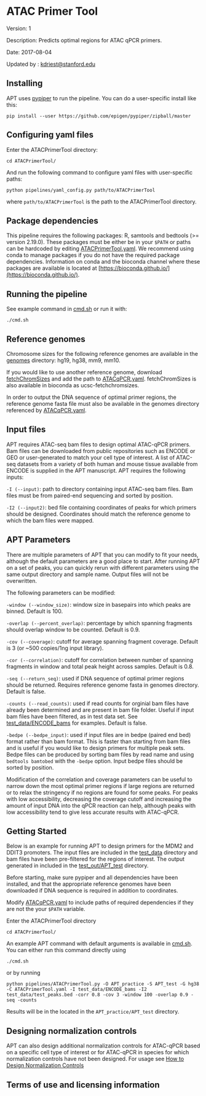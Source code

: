 # ATAC Primer Tool

Version: 1

Description: Predicts optimal regions for ATAC qPCR primers.

Date: 2017-08-04

Updated by : kdriest@stanford.edu

## Installing

APT uses [pypiper](https://github.com/epigen/pypiper) to run the pipeline. You can do a user-specific install like this:

```
pip install --user https://github.com/epigen/pypiper/zipball/master
```
## Configuring yaml files

Enter the ATACPrimerTool directory:

```
cd ATACPrimerTool/
```

And run the following command to configure yaml files with user-specific paths:
```
python pipelines/yaml_config.py path/to/ATACPrimerTool
```
where `path/to/ATACPrimerTool` is the path to the ATACPrimerTool directory.
 
## Package dependencies

This pipeline requires the following packages: R, samtools and bedtools (>= version 2.19.0). These packages must be either 
be in your `$PATH` or paths can be hardcoded by editing [ATACPrimerTool.yaml](pipelines/ATACPrimerTool.yaml). We recommend
using conda to manage packages if you do not have the required package dependencies.  Information on conda and the bioconda
channel where these packages are available is located at [https://bioconda.github.io/](https://bioconda.github.io/).

## Running the pipeline

See example command in [cmd.sh](cmd.sh) or run it with:

```
./cmd.sh
```


## Reference genomes

Chromosome sizes for the following reference genomes are available in the [genomes](genomes/) directory: hg19, hg38, mm9, mm10.  

If you would like to use another reference genome, download [fetchChromSizes](https://www.google.com/url?sa=t&rct=j&q=&esrc=s&source=web&cd=1&ved=0ahUKEwjR1Oi9-sjVAhUQ7GMKHZ0CChsQFggoMAA&url=http%3A%2F%2Fhgdownload.cse.ucsc.edu%2Fadmin%2Fexe%2Flinux.x86_64%2FfetchChromSizes&usg=AFQjCNFl70SKF51EO0cC9FBsVAIZpLc0kg) and add the path to 
[ATACqPCR.yaml](pipelines/ATACqPCR.yaml).  fetchChromSizes is also available in bioconda as ucsc-fetchchromsizes.

In order to output the DNA sequence of optimal primer regions, the reference genome fasta file must also be available in the genomes directory referenced by [ATACqPCR.yaml](pipelines/ATACqPCR.yaml).  

## Input files

APT requires ATAC-seq bam files to design optimal ATAC-qPCR primers.  Bam files can be downloaded from public repositories such as ENCODE or GEO or user-generated to match your cell type of interest.  A list of ATAC-seq datasets from a variety of both human and mouse tissue available from ENCODE is supplied in the APT manuscript.  APT requires the following inputs:

`-I (--input)`: path to directory containing input ATAC-seq bam files. Bam files must be from paired-end sequencing and sorted by position.  

`-I2 (--input2)`: bed file containing coordinates of peaks for which primers should be designed.  Coordinates should match the reference genome to which the bam files were mapped.

## APT Parameters

There are multiple parameters of APT that you can modify to fit your needs, although the default parameters are a good place to start. After running APT on a set of peaks, you can quickly rerun with different parameters using the same output directory and sample name. Output files will not be overwritten.   

The following parameters can be modified:

`-window (--window_size)`: window size in basepairs into which peaks are binned. Default is 100.

`-overlap (--percent_overlap)`: percentage by which spanning fragments should overlap window to be counted. Default is 0.9.

`-cov (--coverage)`: cutoff for average spanning fragment coverage.  Default is 3 (or ~500 copies/1ng input library).

`-cor (--correlation)`: cutoff for correlation between number of spanning fragments in window and total peak height across samples.  Default is 0.8.

`-seq (--return_seq)`: used if DNA sequence of optimal primer regions should be returned. Requires reference genome fasta in genomes directory.  Default is false. 

`-counts (--read_counts)`: used if read counts for orginial bam files have already been determined and are present in bam file folder.  Useful if input bam files have been filtered, as in test data set.  See [test_data/ENCODE_bams](test_data/ENCODE_bams) for examples.  Default is false.

`-bedpe (--bedpe_input)`: used if input files are in bedpe (paired end bed) format rather than bam format.  This is faster than starting from bam files and is useful if you would like to design primers for multiple peak sets.  Bedpe files can be produced by sorting bam files by read name and using `bedtools bamtobed` with the `-bedpe` option.  Input bedpe files should be sorted by position.


Modification of the correlation and coverage parameters can be useful to narrow down the most optimal primer regions if large regions are returned or to relax the stringency if no regions are found for some peaks. For peaks with low accessibility, decreasing the coverage cutoff and increasing the amount of input DNA into the qPCR reaction can help, although peaks with low accessibility tend to give less accurate results with ATAC-qPCR.

## Getting Started

Below is an example for running APT to design primers for the MDM2 and DDIT3 promoters.  The input files are included in the [test_data](test_data/) 
directory and bam files have been pre-filtered for the regions of interest. The output generated in included in the [test_out/APT_test](test_out/APT_test) directory.

Before starting, make sure pypiper and all dependencies have been installed, and that the appropriate reference genomes have been downloaded if DNA sequence is required in addition to coordinates.  

Modify [ATACqPCR.yaml](pipelines/ATACqPCR.yaml) to include paths of required dependencies if they are not the your `$PATH` variable.

Enter the ATACPrimerTool directory

```
cd ATACPrimerTool/
```

An example APT command with default arguments is available in [cmd.sh](cmd.sh).  You can either run this command directly using

```
./cmd.sh
```

or by running

```
python pipelines/ATACPrimerTool.py -O APT_practice -S APT_test -G hg38 -C ATACPrimerTool.yaml -I test_data/ENCODE_bams -I2 test_data/test_peaks.bed -corr 0.8 -cov 3 -window 100 -overlap 0.9 -seq -counts
```

Results will be in the located in the `APT_practice/APT_test` directory.

## Designing normalization controls

APT can also design additional normalization controls for ATAC-qPCR based on a specific cell type of interest or for ATAC-qPCR in species
for which normalization controls have not been designed.  For usage see [How to Design Normalization Controls](How_to_design_normalization_controls.md)

## Terms of use and licensing information
